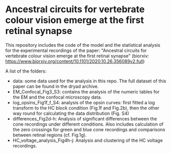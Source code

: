 # Ancestral circuits for vertebrate colour vision emerge at the first retinal synapse

This repository includes the code of the model and the statistical analysis for the experimental recordings of the paper: "Ancestral circuits for vertebrate colour vision emerge at the first retinal synapse" (biorxiv: https://www.biorxiv.org/content/10.1101/2020.10.26.356089v2.full)

A list of the folders:
- data: some data used for the analysis in this repo. The full dataset of this paper can be found in the dryad archive. 
- EM_Confocal_Fig3_S3: contains the analysis of the numeric tables for the EM and the confocal microscopy data. 
- log_opsins_Fig1f_f_S4: analysis of the opsin curves: first fitted a log transform to the HC block condition (Fig.1f and Fig.2b), then the other way round for calculating the data distribution (Fig. S4)
- differences_Fig2d-h: Analysis of significant differences between the cone recordings under different conditions. Also includes calculation of the zero crossings for green and blue cone recordings and comparisons between retinal regions (cf. Fig.1g).
- HC_voltage_analysis_Fig4h-j: Analysis and clustering of the HC voltage recordings.
